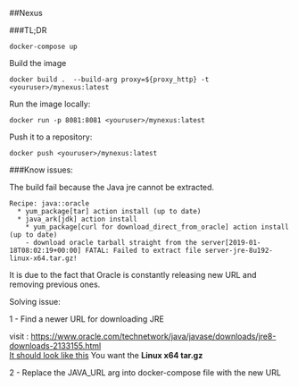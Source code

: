##Nexus 

###TL;DR

````
docker-compose up
````


Build the image

```
docker build .  --build-arg proxy=${proxy_http} -t <youruser>/mynexus:latest
```

Run the image locally:

```
docker run -p 8081:8081 <youruser>/mynexus:latest
```

Push it to a repository:

```
docker push <youruser>/mynexus:latest
```

###Know issues:

The build fail because the Java jre cannot be extracted. 

````
Recipe: java::oracle
  * yum_package[tar] action install (up to date)
  * java_ark[jdk] action install
    * yum_package[curl for download_direct_from_oracle] action install (up to date)
    - download oracle tarball straight from the server[2019-01-18T08:02:19+00:00] FATAL: Failed to extract file server-jre-8u192-linux-x64.tar.gz!
````

It is due to the fact that Oracle is constantly releasing new URL and removing previous ones.

Solving issue:

1 - Find a newer URL for downloading JRE

visit : https://www.oracle.com/technetwork/java/javase/downloads/jre8-downloads-2133155.html \
[It should look like this](JAVA_URL.png)
You want the **Linux x64 tar.gz**

2 - Replace the JAVA_URL arg into docker-compose file with the new URL